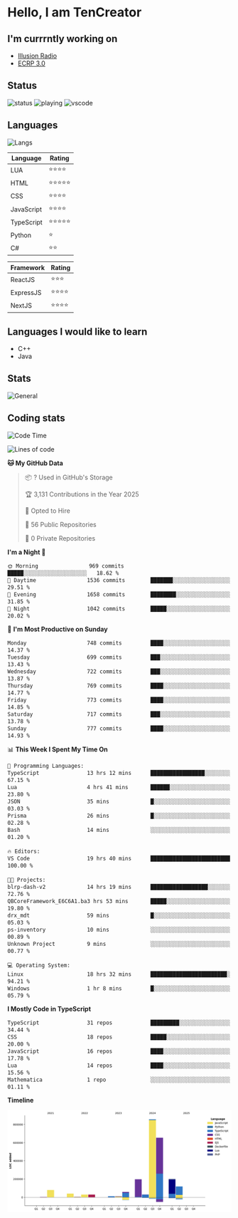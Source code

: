 # Hello, I am TenCreator

## I'm currrntly working on
- [Illusion Radio](https://illusionradio.co.uk/)
- [ECRP 3.0](http://github.com/Emerald-Coast-Roleplay/)

## Status
![status](https://api.statusbadges.me/badge/status/518334475038359555?simple=true&style=for-the-badge)
![playing](https://api.statusbadges.me/badge/playing/518334475038359555?style=for-the-badge)
![vscode](https://api.statusbadges.me/badge/vscode/518334475038359555?style=for-the-badge)

## Languages
![Langs](https://github-readme-stats.vercel.app/api/top-langs/?username=tencreator&layout=compact&theme=radical)


|Language|Rating|
|--------|------|
|LUA|⭐️⭐️⭐️⭐️|
|HTML|⭐️⭐️⭐️⭐️⭐️|
|CSS|⭐️⭐️⭐️⭐️|
|JavaScript|⭐️⭐️⭐️⭐️|
|TypeScript|⭐️⭐️⭐️⭐️⭐️|
|Python|⭐️|
|C#|⭐️⭐️ |

|Framework|Rating|
|--------|------|
|ReactJS|⭐️⭐️⭐|
|ExpressJS|⭐️⭐️⭐️⭐️|
|NextJS|⭐️⭐️⭐⭐️|

## Languages I would like to learn
- C++
- Java

## Stats
![General](https://github-readme-stats.vercel.app/api?username=tencreator&show_icons=true&theme=radical)

## Coding stats

<!--START_SECTION:waka-->
![Code Time](http://img.shields.io/badge/Code%20Time-605%20hrs%2017%20mins-blue)

![Lines of code](https://img.shields.io/badge/From%20Hello%20World%20I%27ve%20Written-2.3%20million%20lines%20of%20code-blue)

**🐱 My GitHub Data** 

> 📦 ? Used in GitHub's Storage 
 > 
> 🏆 3,131 Contributions in the Year 2025
 > 
> 💼 Opted to Hire
 > 
> 📜 56 Public Repositories 
 > 
> 🔑 0 Private Repositories 
 > 
**I'm a Night 🦉** 

```text
🌞 Morning                969 commits         █████░░░░░░░░░░░░░░░░░░░░   18.62 % 
🌆 Daytime                1536 commits        ███████░░░░░░░░░░░░░░░░░░   29.51 % 
🌃 Evening                1658 commits        ████████░░░░░░░░░░░░░░░░░   31.85 % 
🌙 Night                  1042 commits        █████░░░░░░░░░░░░░░░░░░░░   20.02 % 
```
📅 **I'm Most Productive on Sunday** 

```text
Monday                   748 commits         ████░░░░░░░░░░░░░░░░░░░░░   14.37 % 
Tuesday                  699 commits         ███░░░░░░░░░░░░░░░░░░░░░░   13.43 % 
Wednesday                722 commits         ███░░░░░░░░░░░░░░░░░░░░░░   13.87 % 
Thursday                 769 commits         ████░░░░░░░░░░░░░░░░░░░░░   14.77 % 
Friday                   773 commits         ████░░░░░░░░░░░░░░░░░░░░░   14.85 % 
Saturday                 717 commits         ███░░░░░░░░░░░░░░░░░░░░░░   13.78 % 
Sunday                   777 commits         ████░░░░░░░░░░░░░░░░░░░░░   14.93 % 
```


📊 **This Week I Spent My Time On** 

```text
💬 Programming Languages: 
TypeScript               13 hrs 12 mins      █████████████████░░░░░░░░   67.15 % 
Lua                      4 hrs 41 mins       ██████░░░░░░░░░░░░░░░░░░░   23.80 % 
JSON                     35 mins             █░░░░░░░░░░░░░░░░░░░░░░░░   03.03 % 
Prisma                   26 mins             █░░░░░░░░░░░░░░░░░░░░░░░░   02.28 % 
Bash                     14 mins             ░░░░░░░░░░░░░░░░░░░░░░░░░   01.20 % 

🔥 Editors: 
VS Code                  19 hrs 40 mins      █████████████████████████   100.00 % 

🐱‍💻 Projects: 
blrp-dash-v2             14 hrs 19 mins      ██████████████████░░░░░░░   72.76 % 
QBCoreFramework_E6C6A1.ba3 hrs 53 mins       █████░░░░░░░░░░░░░░░░░░░░   19.80 % 
drx_mdt                  59 mins             █░░░░░░░░░░░░░░░░░░░░░░░░   05.03 % 
ps-inventory             10 mins             ░░░░░░░░░░░░░░░░░░░░░░░░░   00.89 % 
Unknown Project          9 mins              ░░░░░░░░░░░░░░░░░░░░░░░░░   00.77 % 

💻 Operating System: 
Linux                    18 hrs 32 mins      ████████████████████████░   94.21 % 
Windows                  1 hr 8 mins         █░░░░░░░░░░░░░░░░░░░░░░░░   05.79 % 
```

**I Mostly Code in TypeScript** 

```text
TypeScript               31 repos            █████████░░░░░░░░░░░░░░░░   34.44 % 
CSS                      18 repos            █████░░░░░░░░░░░░░░░░░░░░   20.00 % 
JavaScript               16 repos            ████░░░░░░░░░░░░░░░░░░░░░   17.78 % 
Lua                      14 repos            ████░░░░░░░░░░░░░░░░░░░░░   15.56 % 
Mathematica              1 repo              ░░░░░░░░░░░░░░░░░░░░░░░░░   01.11 % 
```



**Timeline**

![Lines of Code chart](https://raw.githubusercontent.com/tencreator/tencreator/main/assets/bar_graph.png)


<!--END_SECTION:waka-->

